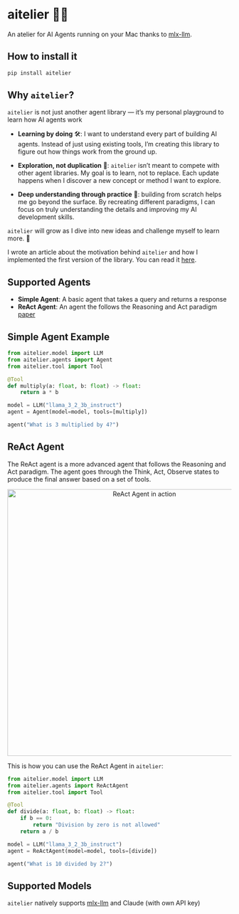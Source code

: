 # aitelier 🎨🤖
An atelier for AI Agents running on your Mac thanks to [mlx-llm](https://https://github.com/riccardomusmeci/mlx-llm).

## How to install it
```bash
pip install aitelier
```

## Why `aitelier`? 

`aitelier` is not just another agent library — it’s my personal playground to learn how AI agents work

* **Learning by doing**  🛠️: I want to understand every part of building AI agents. Instead of just using existing tools, I’m creating this library to figure out how things work from the ground up.

* **Exploration, not duplication** 🧐: `aitelier` isn’t meant to compete with other agent libraries. My goal is to learn, not to replace. Each update happens when I discover a new concept or method I want to explore.
	
* **Deep understanding through practice** 🧠: building from scratch helps me go beyond the surface. By recreating different paradigms, I can focus on truly understanding the details and improving my AI development skills.

`aitelier` will grow as I dive into new ideas and challenge myself to learn more. 🎯

I wrote an article about the motivation behind `aitelier` and how I implemented the first version of the library. You can read it [here](https://reminiscent-puffin-1cb.notion.site/WTF-are-AI-Agents-Let-s-build-aitelier-17a43b7c0ffb807e8a1bf8f890c1ab2b?pvs=74).

## Supported Agents
- **Simple Agent**: A basic agent that takes a query and returns a response
- **ReAct Agent**: An agent the follows the Reasoning and Act paradigm [paper](https://arxiv.org/abs/2210.03629)


## Simple Agent Example
```python
from aitelier.model import LLM
from aitelier.agents import Agent
from aitelier.tool import Tool

@Tool
def multiply(a: float, b: float) -> float:
    return a * b

model = LLM("llama_3_2_3b_instruct")
agent = Agent(model=model, tools=[multiply])

agent("What is 3 multiplied by 4?")
```

## ReAct Agent
The ReAct agent is a more advanced agent that follows the Reasoning and Act paradigm. The agent goes through the Think, Act, Observe states to produce the final answer based on a set of tools.

<div style="text-align: center;">
    <img src="static/react.gif" alt="ReAct Agent in action" width="600">
</div>

This is how you can use the ReAct Agent in `aitelier`:
```python
from aitelier.model import LLM
from aitelier.agents import ReActAgent
from aitelier.tool import Tool

@Tool
def divide(a: float, b: float) -> float:
    if b == 0:
        return "Division by zero is not allowed"
    return a / b

model = LLM("llama_3_2_3b_instruct")
agent = ReActAgent(model=model, tools=[divide])

agent("What is 10 divided by 2?")
```

## Supported Models
`aitelier` natively supports [mlx-llm](https://github.com/riccardomusmeci/mlx-llm) and Claude (with own API key)